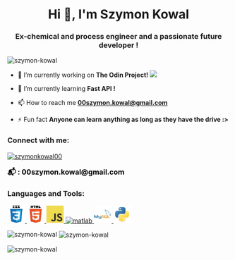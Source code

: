 <h1 align="center">Hi 👋, I'm Szymon Kowal</h1>
<h3 align="center">Ex-chemical and process engineer and a passionate future developer !</h3>

<p align="left"> <img src="https://komarev.com/ghpvc/?username=szymon-kowal&label=Profile%20views&color=0e75b6&style=flat" alt="szymon-kowal" /> </p>

- 🔭 I’m currently working on **The Odin Project!** <img src="https://encrypted-tbn0.gstatic.com/images?q=tbn:ANd9GcQIiD5KnRake1SmECpyOnrTtPk6dP_Uiyq-bJtN0yYCytc0nAjDew3cy3eZZQyS1DvcITE&usqp=CAU" height="auto" width="20px">



- 🌱 I’m currently learning **Fast API !**

- 📫 How to reach me **00szymon.kowal@gmail.com**

- ⚡ Fun fact **Anyone can learn anything as long as they have the drive :>**

<h3 align="left">Connect with me:</h3>
<p align="left">
<a href="https://fb.com/szymonkowal00" target="blank"><img align="center" src="https://raw.githubusercontent.com/rahuldkjain/github-profile-readme-generator/master/src/images/icons/Social/facebook.svg" alt="szymonkowal00" height="30" width="40" /></a>
</p>
<p align="left" style="color:black;font-size:16px;font-weight:700"> 📬 : 00szymon.kowal@gmail.com
</p>


<h3 align="left">Languages and Tools:</h3>
<p align="left"> <a href="https://www.w3schools.com/css/" target="_blank" rel="noreferrer"> <img src="https://raw.githubusercontent.com/devicons/devicon/master/icons/css3/css3-original-wordmark.svg" alt="css3" width="40" height="40"/> </a> <a href="https://www.w3.org/html/" target="_blank" rel="noreferrer"> <img src="https://raw.githubusercontent.com/devicons/devicon/master/icons/html5/html5-original-wordmark.svg" alt="html5" width="40" height="40"/> </a> <a href="https://developer.mozilla.org/en-US/docs/Web/JavaScript" target="_blank" rel="noreferrer"> <img src="https://raw.githubusercontent.com/devicons/devicon/master/icons/javascript/javascript-original.svg" alt="javascript" width="40" height="40"/> </a> <a href="https://www.mathworks.com/" target="_blank" rel="noreferrer"> <img src="https://upload.wikimedia.org/wikipedia/commons/2/21/Matlab_Logo.png" alt="matlab" width="40" height="40"/> </a> <a href="https://www.mysql.com/" target="_blank" rel="noreferrer"> <img src="https://raw.githubusercontent.com/devicons/devicon/master/icons/mysql/mysql-original-wordmark.svg" alt="mysql" width="40" height="40"/> </a> <a href="https://www.python.org" target="_blank" rel="noreferrer"> <img src="https://raw.githubusercontent.com/devicons/devicon/master/icons/python/python-original.svg" alt="python" width="40" height="40"/> </a> </p>
<p><img align="left" src="https://github-readme-stats.vercel.app/api/top-langs?username=szymon-kowal&show_icons=true&locale=en&layout=compact" alt="szymon-kowal" /></p>
<p>
<p>&nbsp;<img align="center" src="https://github-readme-stats.vercel.app/api?username=szymon-kowal&show_icons=true&locale=en" alt="szymon-kowal" /></p>
</p>
<div><p><img align="center" src="https://github-readme-streak-stats.herokuapp.com/?user=szymon-kowal&" alt="szymon-kowal" /></p>
